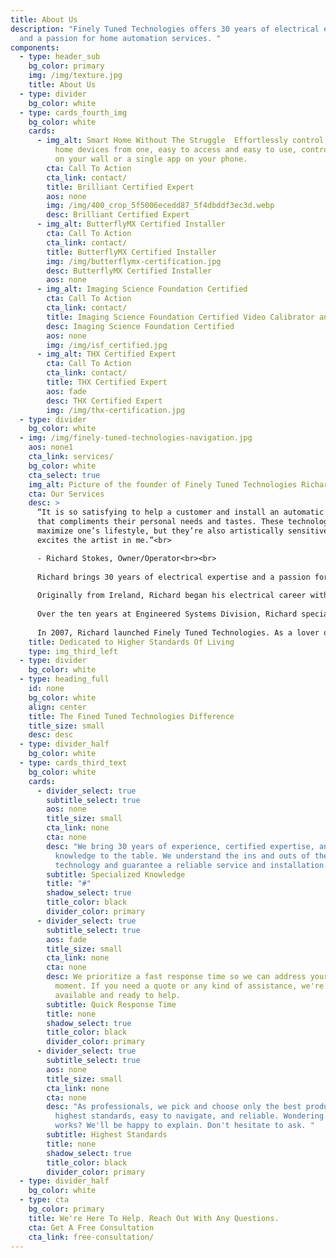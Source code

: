 ```yaml
---
title: About Us
description: "Finely Tuned Technologies offers 30 years of electrical expertise
  and a passion for home automation services. "
components:
  - type: header_sub
    bg_color: primary
    img: /img/texture.jpg
    title: About Us
  - type: divider
    bg_color: white
  - type: cards_fourth_img
    bg_color: white
    cards:
      - img_alt: Smart Home Without The Struggle  Effortlessly control all of your smart
          home devices from one, easy to access and easy to use, control panel
          on your wall or a single app on your phone.
        cta: Call To Action
        cta_link: contact/
        title: Brilliant Certified Expert
        aos: none
        img: /img/400_crop_5f5006ecedd87_5f4dbddf3ec3d.webp
        desc: Brilliant Certified Expert
      - img_alt: ButterflyMX Certified Installer
        cta: Call To Action
        cta_link: contact/
        title: ButterflyMX Certified Installer
        img: /img/butterflymx-certification.jpg
        desc: ButterflyMX Certified Installer
        aos: none
      - img_alt: Imaging Science Foundation Certified
        cta: Call To Action
        cta_link: contact/
        title: Imaging Science Foundation Certified Video Calibrator and Trainer
        desc: Imaging Science Foundation Certified
        aos: none
        img: /img/isf_certified.jpg
      - img_alt: THX Certified Expert
        cta: Call To Action
        cta_link: contact/
        title: THX Certified Expert
        aos: fade
        desc: THX Certified Expert
        img: /img/thx-certification.jpg
  - type: divider
    bg_color: white
  - img: /img/finely-tuned-technologies-navigation.jpg
    aos: none1
    cta_link: services/
    bg_color: white
    cta_select: true
    img_alt: Picture of the founder of Finely Tuned Technologies Richard Stokes
    cta: Our Services
    desc: >
      “It is so satisfying to help a customer and install an automatic system
      that compliments their personal needs and tastes. These technologies
      maximize one’s lifestyle, but they’re also artistically sensitive. It
      excites the artist in me.”<br>

      - Richard Stokes, Owner/Operator<br><br> 
       
      Richard brings 30 years of electrical expertise and a passion for home automation to Finely Tuned Technologies. Desiring to support and promote technologies that enhance a person’s lifestyle, Richard is excited to see that technology has reached a point where it is not only user friendly, but reliable and affordable.<br><br>
        
      Originally from Ireland, Richard began his electrical career with a 5 year apprenticeship with the Electricity Generation and Supply Board in Dublin. When he moved to Vancouver, Canada at the age of 36, he put his extensive history in electronic repairs to work as the manager of the Engineered Systems Division of A&B Sound, BC and Alberta.<br><br> 
       
      Over the ten years at Engineered Systems Division, Richard specialized in custom audio video and home theatre systems design and installation in both the residential and custom yacht industries. He also became both an instructor and certified calibrator with the Imaging Science Foundation and a certified design and installation technician for LucasfilmTHX. <br><br>
       
      In 2007, Richard launched Finely Tuned Technologies. As a lover of the arts and music, one of his goals was to “recreate the artist’s intent” with his calibration service for film and video, trying to reproduce the art in its best original quality. Richard is proud to offer top-quality services that now extend from residential to commercial, and also cover large scale products.<br><br> 
    title: Dedicated to Higher Standards Of Living
    type: img_third_left
  - type: divider
    bg_color: white
  - type: heading_full
    id: none
    bg_color: white
    align: center
    title: The Fined Tuned Technologies Difference
    title_size: small
    desc: desc
  - type: divider_half
    bg_color: white
  - type: cards_third_text
    bg_color: white
    cards:
      - divider_select: true
        subtitle_select: true
        aos: none
        title_size: small
        cta_link: none
        cta: none
        desc: "We bring 30 years of experience, certified expertise, and cutting edge
          knowledge to the table. We understand the ins and outs of the
          technology and guarantee a reliable service and installation. "
        subtitle: Specialized Knowledge
        title: "#"
        shadow_select: true
        title_color: black
        divider_color: primary
      - divider_select: true
        subtitle_select: true
        aos: fade
        title_size: small
        cta_link: none
        cta: none
        desc: We prioritize a fast response time so we can address your needs in the
          moment. If you need a quote or any kind of assistance, we're always
          available and ready to help.
        subtitle: Quick Response Time
        title: none
        shadow_select: true
        title_color: black
        divider_color: primary
      - divider_select: true
        subtitle_select: true
        aos: none
        title_size: small
        cta_link: none
        cta: none
        desc: "As professionals, we pick and choose only the best products, built to the
          highest standards, easy to navigate, and reliable. Wondering how it
          works? We'll be happy to explain. Don't hesitate to ask. "
        subtitle: Highest Standards
        title: none
        shadow_select: true
        title_color: black
        divider_color: primary
  - type: divider_half
    bg_color: white
  - type: cta
    bg_color: primary
    title: We're Here To Help. Reach Out With Any Questions.
    cta: Get A Free Consultation
    cta_link: free-consultation/
---
```

